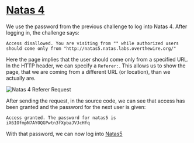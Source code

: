 # [Natas 4](http://overthewire.org/wargames/natas/natas4.html "Natas 4 Web Challenge Page")


We use the password from the previous challenge to log into Natas 4. After logging in, the challenge says:

`Access disallowed. You are visiting from "" while authorized users should come only from "http://natas5.natas.labs.overthewire.org/" `

Here the page implies that the user should come only from a specified URL. In the HTTP header, we can specify a `Referer:`. This allows us to show the page, that we are coming from a different URL (or location), than we actually are. 

![Natas 4 Referer Request](https://github.com/ProDigySML/Security-Writeups/Natas/Natas4/Natas4RefererRequest.PNG "Natas 4 Referer Request")

After sending the request, in the source code, we can see that access has been granted and the password for the next user is given:

`Access granted. The password for natas5 is iX6IOfmpN7AYOQGPwtn3fXpbaJVJcHfq`

With that password, we can now log into [Natas5](https://github.com/ProDigySML/Security-Writeups/Natas/Natas5 "Natas 5")